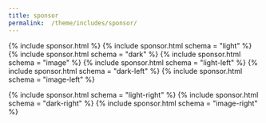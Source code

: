 ```yaml
---
title: sponsor
permalink:  /theme/includes/sponsor/
---
```

<!-- v1.2.110 pages/theme/includes/sponsor.md-->
{% include sponsor.html %}
{% include sponsor.html schema = "light" %}
{% include sponsor.html schema = "dark" %}
{% include sponsor.html schema = "image" %}
{% include sponsor.html schema = "light-left" %}
{% include sponsor.html schema = "dark-left" %}
{% include sponsor.html schema = "image-left" %}

{% include sponsor.html schema = "light-right" %}
{% include sponsor.html schema = "dark-right" %}
{% include sponsor.html schema = "image-right" %}
